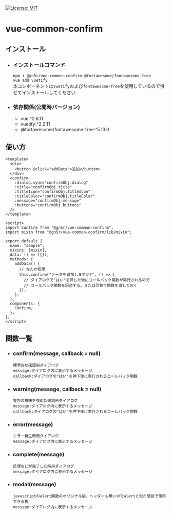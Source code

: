 [![License: MIT](https://img.shields.io/badge/License-MIT-yellow.svg)](https://opensource.org/licenses/MIT)

# vue-common-confirm

## インストール

- ### インストールコマンド
  `npm i @gn5r/vue-common-confirm @fortawesome/fontawesome-free`  
  `vue add vuetify`  
  本コンポーネントは`Vuetify`および`fontawesome-free`を使用しているので併せてインストールしてください

* ### 依存関係(公開時バージョン)
  - vue:^2.6.11
  - vuetify:^2.2.11
  - @fortawesome/fontawesome-free:^5.13.0

## 使い方

```vue
<template>
  <div>
    <button @click="addData">追加</button>
  </div>
  <confirm
    :dialog.sync="confirmObj.dialog"
    :title="confirmObj.title"
    :titleIcon="confirmObj.titleIcon"
    :titleColor="confirmObj.titleColor"
    :message="confirmObj.message"
    :buttons="confirmObj.buttons"
  />
</template>

<script>
import Confirm from "@gn5r/vue-common-confirm";
import mixin from "@gn5r/vue-common-confirm/lib/mixin";

export default {
  name: "sample",
  mixins: [mixin],
  data: () => ({}),
  methods: {
    addData() {
      // なんか処理
      this.confirm("データを追加しますか?", () => {
        // ダイアログで"はい"を押した後にコールバック関数が実行されるので
        // コールバック関数を記述する。または引数で関数を渡しておく
      });
    },
  },
  components: {
    Confirm,
  },
};
</script>
```

## 関数一覧

- ### confirm(message, callback = null)

  ```
  標準的な確認用ダイアログ
  message:ダイアログ内に表示するメッセージ
  callback:ダイアログの"はい"を押下後に実行されるコールバック関数
  ```

- ### warning(message, callback = null)

  ```
  警告の意味を強めた確認用ダイアログ
  message:ダイアログ内に表示するメッセージ
  callback:ダイアログの"はい"を押下後に実行されるコールバック関数
  ```

- ### error(message)

  ```
  エラー発生時用ダイアログ
  message:ダイアログ内に表示するメッセージ
  ```

- ### complete(message)

  ```
  処理などが完了した時用ダイアログ
  message:ダイアログ内に表示するメッセージ
  ```

- ### modal(message)

  ```
  javascriptのalert関数のオリジナル版。ヘッダーも無いのでalertと似た感覚で使用できる筈
  message:ダイアログ内に表示するメッセージ
  ```
